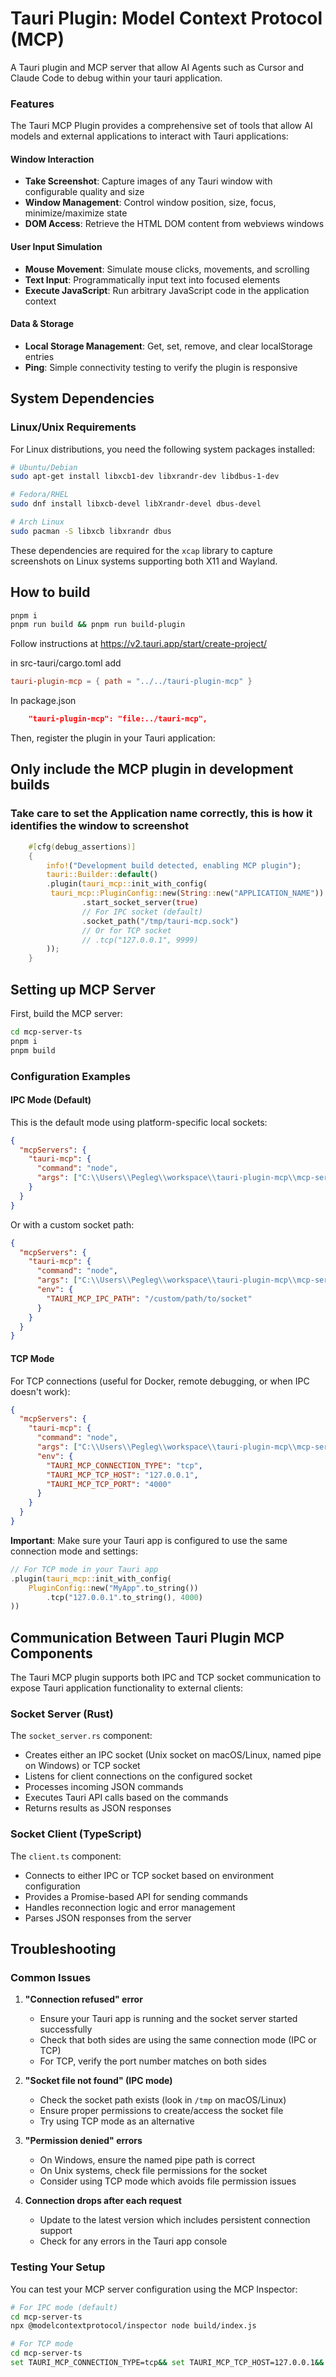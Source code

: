# Tauri Plugin: Model Context Protocol (MCP)

A Tauri plugin and MCP server that allow AI Agents such as Cursor and Claude Code to debug within your tauri application.

### Features

The Tauri MCP Plugin provides a comprehensive set of tools that allow AI models and external applications to interact with Tauri applications:

#### Window Interaction
- **Take Screenshot**: Capture images of any Tauri window with configurable quality and size
- **Window Management**: Control window position, size, focus, minimize/maximize state
- **DOM Access**: Retrieve the HTML DOM content from webviews windows

#### User Input Simulation
- **Mouse Movement**: Simulate mouse clicks, movements, and scrolling
- **Text Input**: Programmatically input text into focused elements
- **Execute JavaScript**: Run arbitrary JavaScript code in the application context

#### Data & Storage
- **Local Storage Management**: Get, set, remove, and clear localStorage entries
- **Ping**: Simple connectivity testing to verify the plugin is responsive

## System Dependencies

### Linux/Unix Requirements
For Linux distributions, you need the following system packages installed:

```bash
# Ubuntu/Debian
sudo apt-get install libxcb1-dev libxrandr-dev libdbus-1-dev

# Fedora/RHEL
sudo dnf install libxcb-devel libXrandr-devel dbus-devel

# Arch Linux
sudo pacman -S libxcb libxrandr dbus
```

These dependencies are required for the `xcap` library to capture screenshots on Linux systems supporting both X11 and Wayland.

## How to build
```bash
pnpm i 
pnpm run build && pnpm run build-plugin
```

Follow instructions at https://v2.tauri.app/start/create-project/

in src-tauri/cargo.toml add
```toml
tauri-plugin-mcp = { path = "../../tauri-plugin-mcp" }
```

In package.json
```json
    "tauri-plugin-mcp": "file:../tauri-mcp",
```

Then, register the plugin in your Tauri application:

## Only include the MCP plugin in development builds
### Take care to set the Application name correctly, this is how it identifies the window to screenshot
```rust
    #[cfg(debug_assertions)]
    {
        info!("Development build detected, enabling MCP plugin");
        tauri::Builder::default()
        .plugin(tauri_mcp::init_with_config(
         tauri_mcp::PluginConfig::new(String::new("APPLICATION_NAME")) 
                .start_socket_server(true)
                // For IPC socket (default)
                .socket_path("/tmp/tauri-mcp.sock")
                // Or for TCP socket
                // .tcp("127.0.0.1", 9999)
        ));
    }
```

## Setting up MCP Server

First, build the MCP server:
```bash
cd mcp-server-ts
pnpm i
pnpm build
```

### Configuration Examples

#### IPC Mode (Default)
This is the default mode using platform-specific local sockets:

```json
{
  "mcpServers": {
    "tauri-mcp": {
      "command": "node",
      "args": ["C:\\Users\\Pegleg\\workspace\\tauri-plugin-mcp\\mcp-server-ts\\build\\index.js"]
    }
  }
}
```

Or with a custom socket path:
```json
{
  "mcpServers": {
    "tauri-mcp": {
      "command": "node",
      "args": ["C:\\Users\\Pegleg\\workspace\\tauri-plugin-mcp\\mcp-server-ts\\build\\index.js"],
      "env": {
        "TAURI_MCP_IPC_PATH": "/custom/path/to/socket"
      }
    }
  }
}
```

#### TCP Mode
For TCP connections (useful for Docker, remote debugging, or when IPC doesn't work):

```json
{
  "mcpServers": {
    "tauri-mcp": {
      "command": "node",
      "args": ["C:\\Users\\Pegleg\\workspace\\tauri-plugin-mcp\\mcp-server-ts\\build\\index.js"],
      "env": {
        "TAURI_MCP_CONNECTION_TYPE": "tcp",
        "TAURI_MCP_TCP_HOST": "127.0.0.1",
        "TAURI_MCP_TCP_PORT": "4000"
      }
    }
  }
}
```

**Important**: Make sure your Tauri app is configured to use the same connection mode and settings:
```rust
// For TCP mode in your Tauri app
.plugin(tauri_mcp::init_with_config(
    PluginConfig::new("MyApp".to_string())
        .tcp("127.0.0.1".to_string(), 4000)
))
```

## Communication Between Tauri Plugin MCP Components

The Tauri MCP plugin supports both IPC and TCP socket communication to expose Tauri application functionality to external clients:

### Socket Server (Rust)

The `socket_server.rs` component:

- Creates either an IPC socket (Unix socket on macOS/Linux, named pipe on Windows) or TCP socket
- Listens for client connections on the configured socket
- Processes incoming JSON commands
- Executes Tauri API calls based on the commands
- Returns results as JSON responses

### Socket Client (TypeScript)

The `client.ts` component:

- Connects to either IPC or TCP socket based on environment configuration
- Provides a Promise-based API for sending commands
- Handles reconnection logic and error management
- Parses JSON responses from the server

## Troubleshooting

### Common Issues

1. **"Connection refused" error**
   - Ensure your Tauri app is running and the socket server started successfully
   - Check that both sides are using the same connection mode (IPC or TCP)
   - For TCP, verify the port number matches on both sides

2. **"Socket file not found" (IPC mode)**
   - Check the socket path exists (look in `/tmp` on macOS/Linux)
   - Ensure proper permissions to create/access the socket file
   - Try using TCP mode as an alternative

3. **"Permission denied" errors**
   - On Windows, ensure the named pipe path is correct
   - On Unix systems, check file permissions for the socket
   - Consider using TCP mode which avoids file permission issues

4. **Connection drops after each request**
   - Update to the latest version which includes persistent connection support
   - Check for any errors in the Tauri app console

### Testing Your Setup

You can test your MCP server configuration using the MCP Inspector:

```bash
# For IPC mode (default)
cd mcp-server-ts
npx @modelcontextprotocol/inspector node build/index.js

# For TCP mode
cd mcp-server-ts
set TAURI_MCP_CONNECTION_TYPE=tcp&& set TAURI_MCP_TCP_HOST=127.0.0.1&& set TAURI_MCP_TCP_PORT=4000&& npx @modelcontextprotocol/inspector node build\index.js
```
